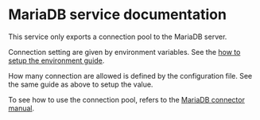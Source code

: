 # MariaDB service documentation

This service only exports a connection pool to the MariaDB server.

Connection setting are given by environment variables. See the [how to setup the environment guide](../ENV_SETUP.md).

How many connection are allowed is defined by the configuration file. See the same guide as above to setup the value.

To see how to use the connection pool, refers to the [MariaDB connector manual](https://mariadb.com/kb/en/connector-nodejs-promise-api/).
